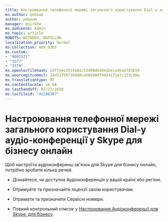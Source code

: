 ```yaml
---
title: Настроювання телефонної мережі загального користування Dial-у аудіо-конференції у Skype для бізнесу онлайн
ms.author: pebaum
author: pebaum
manager: mnirkhe
ms.audience: Admin
ms.topic: article
ROBOTS: NOINDEX, NOFOLLOW
localization_priority: Normal
ms.collection: Adm_O365
ms.custom:
- "9001521"
- "3577"
- "3579"
ms.openlocfilehash: 2df72ee353fe0ac53d98d64942beca4ea5f83659
ms.sourcegitcommit: 23d217597369d0ca585600f9454171e7c133c30e
ms.translationtype: MT
ms.contentlocale: uk-UA
ms.lasthandoff: 02/27/2020
ms.locfileid: "42288387"
---
```

# <a name="setup-pstn-dial-in-audio-conferencing-in-skype-for-business-online"></a>Настроювання телефонної мережі загального користування Dial-у аудіо-конференції у Skype для бізнесу онлайн

Щоб настроїти аудіоконференц-зв'язок для Skype для бізнесу онлайн, потрібно зробити кілька речей. 

- Дізнайтеся, чи доступна Аудіоконференція у вашій країні або регіоні.

- Отримуйте та призначайте ліцензії своїм користувачам.

- Отримати та призначити Сервісні номери.

- Повний контрольний список у [Настроювання Аудіоконференції для Skype, для бізнесу](https://docs.microsoft.com/SkypeForBusiness/audio-conferencing-in-office-365/set-up-audio-conferencing).
